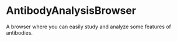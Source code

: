 # AntibodyAnalysisBrowser
A browser where you can easily study and analyze some features of antibodies.  
